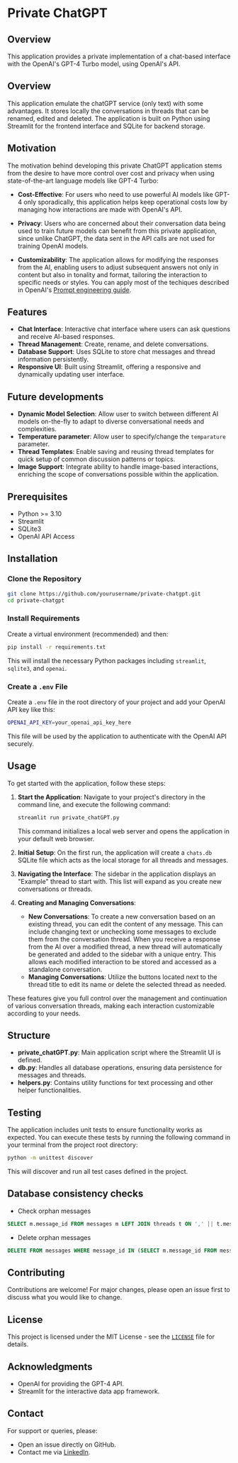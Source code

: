 # Private ChatGPT

## Overview
This application provides a private implementation of a chat-based interface with the OpenAI's GPT-4 Turbo model, using OpenAI's API.

## Overview
This application emulate the chatGPT service (only text) with some advantages. It stores locally the conversations in threads that can be renamed, edited and deleted. The application is built on Python using Streamlit for the frontend interface and SQLite for backend storage.

## Motivation
The motivation behind developing this private ChatGPT application stems from the desire to have more control over cost and privacy when using state-of-the-art language models like GPT-4 Turbo:

- **Cost-Effective**: For users who need to use powerful AI models like GPT-4 only sporadically, this application helps keep operational costs low by managing how interactions are made with OpenAI's API.
  
- **Privacy**: Users who are concerned about their conversation data being used to train future models can benefit from this private application, since unlike ChatGPT, the data sent in the API calls are not used for training OpenAI models.

- **Customizability**: The application allows for modifying the responses from the AI, enabling users to adjust subsequent answers not only in content but also in tonality and format, tailoring the interaction to specific needs or styles. You can apply most of the techiques described in OpenAI's [Prompt engineering guide](https://platform.openai.com/docs/guides/prompt-engineering).

## Features
- **Chat Interface**: Interactive chat interface where users can ask questions and receive AI-based responses.
- **Thread Management**: Create, rename, and delete conversations.
- **Database Support**: Uses SQLite to store chat messages and thread information persistently.
- **Responsive UI**: Built using Streamlit, offering a responsive and dynamically updating user interface.

## Future developments
- **Dynamic Model Selection**: Allow user to switch between different AI models on-the-fly to adapt to diverse conversational needs and complexities.
- **Temperature parameter**: Allow user to specify/change the `temparature` parameter.
- **Thread Templates**: Enable saving and reusing thread templates for quick setup of common discussion patterns or topics.
- **Image Support**: Integrate ability to handle image-based interactions, enriching the scope of conversations possible within the application.

## Prerequisites
- Python >= 3.10
- Streamlit
- SQLite3
- OpenAI API Access

## Installation

### Clone the Repository

```bash
git clone https://github.com/yourusername/private-chatgpt.git
cd private-chatgpt
```

### Install Requirements

Create a virtual environment (recommended) and then:

```bash
pip install -r requirements.txt
```

This will install the necessary Python packages including `streamlit`, `sqlite3`, and `openai`.

### Create a `.env` File

Create a `.env` file in the root directory of your project and add your OpenAI API key like this:

```bash
OPENAI_API_KEY=your_openai_api_key_here
```

This file will be used by the application to authenticate with the OpenAI API securely.

## Usage

To get started with the application, follow these steps:

1. **Start the Application**:
   Navigate to your project's directory in the command line, and execute the following command:

   ```bash
   streamlit run private_chatGPT.py
   ```

   This command initializes a local web server and opens the application in your default web browser.

2. **Initial Setup**:
   On the first run, the application will create a `chats.db` SQLite file which acts as the local storage for all threads and messages.

3. **Navigating the Interface**:
   The sidebar in the application displays an "Example" thread to start with. This list will expand as you create new conversations or threads.

4. **Creating and Managing Conversations**:
   - **New Conversations**: To create a new conversation based on an existing thread, you can edit the content of any message. This can include changing text or unchecking some messages to exclude them from the conversation thread. When you receive a response from the AI over a modified thread, a new thread will automatically be generated and added to the sidebar with a unique entry. This allows each modified interaction to be stored and accessed as a standalone conversation.
   - **Managing Conversations**: Utilize the buttons located next to the thread title to edit its name or delete the selected thread as needed.

These features give you full control over the management and continuation of various conversation threads, making each interaction customizable according to your needs.

## Structure
- **private_chatGPT.py**: Main application script where the Streamlit UI is defined.
- **db.py**: Handles all database operations, ensuring data persistence for messages and threads.
- **helpers.py**: Contains utility functions for text processing and other helper functionalities.

## Testing

The application includes unit tests to ensure functionality works as expected. You can execute these tests by running the following command in your terminal from the project root directory:

```bash
python -m unittest discover
```

This will discover and run all test cases defined in the project.

## Database consistency checks

- Check orphan messages

```sql
SELECT m.message_id FROM messages m LEFT JOIN threads t ON ',' || t.messages || ',' LIKE '%,' || m.message_id || ',%' WHERE t.thread_id IS NULL;
```

- Delete orphan messages

```sql
DELETE FROM messages WHERE message_id IN (SELECT m.message_id FROM messages m LEFT JOIN threads t ON ',' || t.messages || ',' LIKE '%,' || m.message_id || ',%' WHERE t.thread_id IS NULL);
```

## Contributing
Contributions are welcome! For major changes, please open an issue first to discuss what you would like to change.

## License
This project is licensed under the MIT License - see the [`LICENSE`](LICENSE) file for details.

## Acknowledgments
- OpenAI for providing the GPT-4 API.
- Streamlit for the interactive data app framework.

## Contact
For support or queries, please:
- Open an issue directly on GitHub.
- Contact me via [LinkedIn](https://www.linkedin.com/in/parraandres).
